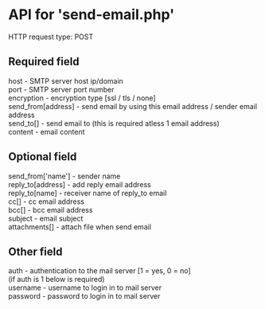 # API for 'send-email.php'
 HTTP request type: POST

 ## Required field
  host - SMTP server host ip/domain\
  port - SMTP server port number\
  encryption - encryption type [ssl / tls / none]\
  send_from[address] - send email by using this email address / sender email address\
  send_to[] - send email to (this is required atless 1 email address)\
  content - email content

 ## Optional field
  send_from['name'] - sender name\
  reply_to[address] - add reply email address\
  reply_to[name] - receiver name of reply_to email\
  cc[] - cc email address\
  bcc[] - bcc email address\
  subject - email subject\
  attachments[] - attach file when send email
  
 ## Other field
  auth - authentication to the mail server [1 = yes, 0 = no]\
  (if auth is 1 below is required)\
  username - username to login in to mail server\
  password - password to login in to mail server